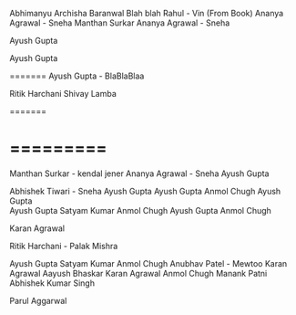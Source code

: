 Abhimanyu
Archisha Baranwal
Blah blah
Rahul - Vin (From Book)
Ananya Agrawal - Sneha
Manthan Surkar
Ananya Agrawal - Sneha

Ayush Gupta

Ayush Gupta

=======
Ayush Gupta - BlaBlaBlaa

Ritik Harchani
Shivay Lamba


=======

=========
=======



Manthan Surkar - kendal jener
Ananya Agrawal - Sneha
Ayush Gupta

Abhishek Tiwari - Sneha
Ayush Gupta
Ayush Gupta
Anmol Chugh
Ayush Gupta<br>
Ayush Gupta
Satyam Kumar
Anmol Chugh
Ayush Gupta
Anmol Chugh

Karan Agrawal

Ritik Harchani - Palak Mishra

Ayush Gupta
Satyam Kumar
Anmol Chugh
Anubhav Patel - Mewtoo
Karan Agrawal
Aayush Bhaskar
Karan Agrawal
Anmol Chugh
Manank Patni
Abhishek Kumar Singh

Parul Aggarwal



